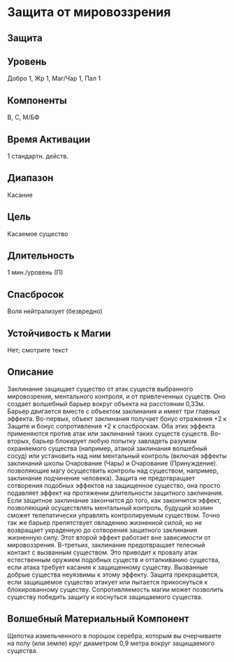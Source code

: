 # Защита от мировоззрения
## Защита
## Уровень
Добро 1, Жр 1, Маг/Чар 1, Пал 1
## Компоненты
В, С, М/БФ
## Время Активации
1 стандартн. действ.
## Диапазон
Касание
## Цель
Касаемое существо
## Длительность
1 мин./уровень (П)
## Спасбросок
Воля нейтрализует (безвредно)
## Устойчивость к Магии
Нет; смотрите текст
## Описание
Заклинание защищает существо от атак существ выбранного мировозрения, ментального контроля, и от привлеченных существ. Оно создает волшебный барьер вокруг объекта на расстоянии 0,33м. Барьер двигается вместе с объектом заклинания и имеет три главных эффекта.
Во-первых, объект заклинания получает бонус отражения +2 к Защите и бонус сопротивления +2 к спасброскам. Оба этих эффекта применяются против атак или заклинаний таких существ существ.
Во-вторых, барьер блокирует любую попытку завладеть разумом охраняемого существа (например, атакой заклинания волшебный сосуд) или установить над ним ментальный контроль (включая эффекты заклинаний школы Очарование (Чары) и Очарование (Принуждение). позволяющие магу осуществить контроль над существом, например, заклинание подчинение человека). Защита не предотвращает сотворения подобных эффектов на защищенное существо, она просто подавляет эффект на протяжении длительности защитного заклинания. Если защитное заклинание закончится до того, как закончится эффект, позволяющий осуществлять ментальный контроль, будущий хозяин сможет телепатически управлять контролируемым существом. Точно так же барьер препятствует овладению жизненной силой, но не возвращает украденную до сотворения защитного заклинания жизненную силу. Этот второй эффект работает вне зависимости от мировоззрения.
В-третьих, заклинание предотвращает телесный контакт с вызванным существом. Это приводит к провалу атак естественным оружием подобных существ и отталкиванию существа, если атака требует касания к защищенному существу. Вызванные добрые существа неуязвимы к этому эффекту. Защита прекращается, если защищаемое существо атакует или пытается прикоснуться к блокированному существу. Сопротивляемость магии может позволить существу победить защиту и коснуться защищаемого существа.
## Волшебный Материальный Компонент
Щепотка измельченного в порошок серебра, которым вы очерчиваете на полу (или земле) круг диаметром 0,9 метра вокруг защищаемого существа.

